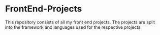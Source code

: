 # FrontEnd-Projects


This repository consists of all my front end projects. The projects are split into the framework and languages used for the respective projects. 
